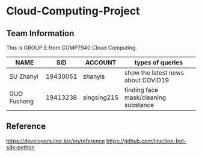 ﻿# Cloud-Computing-Project
 
## Team Information

   This is GROUP E from COMP7940 Cloud Computing.

  |   NAME     |     SID   |   ACCOUNT   |            types of queries            |
  |------------|-----------|-------------|----------------------------------------|
  |SU Zhanyi   |  19430051 |   zhanyis   |  show the latest news about COVID19    |
  |GUO Fusheng |  19413238 | singsing215 |  finding face mask/cleaning substance  |
 
## Reference
https://developers.line.biz/en/reference
https://github.com/line/line-bot-sdk-python
